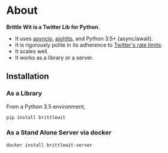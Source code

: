 # About

**Brittle Wit is a Twitter Lib for Python.**

- It uses [asyncio](https://docs.python.org/3/library/asyncio.html), [aiohttp](http://aiohttp.readthedocs.org/en/stable/), and Python 3.5+ (async/await). 
- It is rigorously polite in its adherence to [Twitter's rate limits](https://dev.twitter.com/rest/public/rate-limiting). 
- It scales well.
- It works as a library or a server.

## Installation

### As a Library

From a Python 3.5 environment,

```bash
pip install brittlewit
```

### As a Stand Alone Server via docker

```bash
docker install brittlewit-server
```

